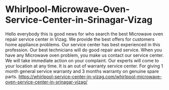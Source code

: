 # Whirlpool-Microwave-Oven-Service-Center-in-Srinagar-Vizag
Hello everybody this is good news for who search the best Microwave oven repair service center in Vizag. We provide the best offers for customers home appliance problems. Our service center has best experienced in this profession. Our best technicians will do good repair and service. When you have any Microwave oven problem, you make us contact our service center. We will take immediate action on your complaint. Our experts will come to your location at any time. It is an out of warranty service center. For giving 1 month general service warranty and 3 months warranty on genuine spare parts.  https://whirlpool-service-center-in-vizag.com/whirlpool-microwave-oven-service-center-in-srinagar-vizag/
